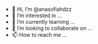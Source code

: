 - 👋 Hi, I’m @anasofiahdzz
- 👀 I’m interested in ...
- 🌱 I’m currently learning ...
- 💞️ I’m looking to collaborate on ...
- 📫 How to reach me ...

<!---
Sofia030929/Sofia030929 is a ✨ special ✨ repository because its `README.md` (this file) appears on your GitHub profil
You can click the Preview link to take a look at your changes.
--->
